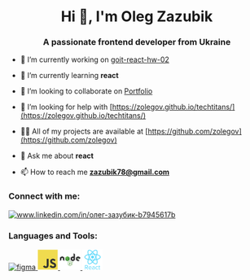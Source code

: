 <h1 align="center">Hi 👋, I'm Oleg Zazubik</h1>
<h3 align="center">A passionate frontend developer from Ukraine</h3>

- 🔭 I’m currently working on [goit-react-hw-02](https://goit-react-hw-02-ebon-three.vercel.app/)

- 🌱 I’m currently learning **react**

- 👯 I’m looking to collaborate on [Portfolio](https://github.com/zolegov/techtitans)

- 🤝 I’m looking for help with [https://zolegov.github.io/techtitans/](https://zolegov.github.io/techtitans/)

- 👨‍💻 All of my projects are available at [https://github.com/zolegov](https://github.com/zolegov)

- 💬 Ask me about **react**

- 📫 How to reach me **zazubik78@gmail.com**

<h3 align="left">Connect with me:</h3>
<p align="left">
<a href="https://www.linkedin.com/in/%d0%be%d0%bb%d0%b5%d0%b3-%d0%b7%d0%b0%d0%b7%d1%83%d0%b1%d0%b8%d0%ba-b7945617b/" target="blank">
<img align="center" src="https://raw.githubusercontent.com/rahuldkjain/github-profile-readme-generator/master/src/images/icons/Social/linked-in-alt.svg" alt="www.linkedin.com/in/олег-зазубик-b7945617b" height="30" width="40" /></a>
</p> 

<h3 align="left">Languages and Tools:</h3>
<p align="left"> <a href="https://www.figma.com/" target="_blank" rel="noreferrer"> <img src="https://www.vectorlogo.zone/logos/figma/figma-icon.svg" alt="figma" width="40" height="40"/> </a> <a href="https://developer.mozilla.org/en-US/docs/Web/JavaScript" target="_blank" rel="noreferrer"> <img src="https://raw.githubusercontent.com/devicons/devicon/master/icons/javascript/javascript-original.svg" alt="javascript" width="40" height="40"/> </a> <a href="https://nodejs.org" target="_blank" rel="noreferrer"> <img src="https://raw.githubusercontent.com/devicons/devicon/master/icons/nodejs/nodejs-original-wordmark.svg" alt="nodejs" width="40" height="40"/> </a> <a href="https://reactjs.org/" target="_blank" rel="noreferrer"> <img src="https://raw.githubusercontent.com/devicons/devicon/master/icons/react/react-original-wordmark.svg" alt="react" width="40" height="40"/> </a> </p>
